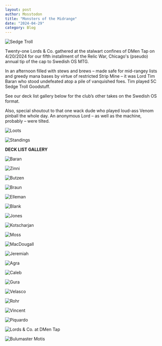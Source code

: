 ```yaml
---
layout: post
author: Mosstodon
title: "Monsters of the Midrange"
date: "2024-04-29"
category: Blog
---
```


![Sedge Troll](/assets/images/banners/sedge-troll.jpg)

Twenty-one Lords & Co. gathered at the stalwart confines of DMen Tap on 4/20/2024 for our fifth installment of the Relic War, Chicago's (pseudo) annual tip of the cap to Swedish OS MTG.

In an afternoon filled with stews and brews – made safe for mid-rangey lists and greedy mana bases by virtue of restricted Strip Mine – it was Lord Tim Baran who stood undefeated atop a pile of vanquished foes. Tim played 5C Sedge Troll Goodstuff.

See our deck list gallery below for the club’s other takes on the Swedish OS format.

Also, special shoutout to that one wack dude who played loud-ass Venom pinball the whole day. An anonymous Lord – as well as the machine, probably – were tilted.

![Loots](/assets/images/relicwarV2024/loots.jpg)

![Standings](/assets/images/relicwarV2024/relicwarVstandings.JPG)

**DECK LIST GALLERY**

![Baran](/assets/images/relicwarV2024/decklists/baran.png)

![Zinni](/assets/images/relicwarV2024/decklists/zinni.jpg)

![Butzen](/assets/images/relicwarV2024/decklists/butzen.jpg)

![Braun](/assets/images/relicwarV2024/decklists/braun.jpg)

![Elleman](/assets/images/relicwarV2024/decklists/elleman.jpg)

![Blank](/assets/images/relicwarV2024/decklists/blank.jpg)

![Jones](/assets/images/relicwarV2024/decklists/jones.jpg)

![Kotscharjan](/assets/images/relicwarV2024/decklists/kotscharjan.jpg)

![Moss](/assets/images/relicwarV2024/decklists/moss.jpg)

![MacDougall](/assets/images/relicwarV2024/decklists/macdougall.jpg)

![Jeremiah](/assets/images/relicwarV2024/decklists/Jeremiah.jpg)

![Agra](/assets/images/relicwarV2024/decklists/agra.jpg)

![Caleb](/assets/images/relicwarV2024/decklists/caleb.jpg)

![Gura](/assets/images/relicwarV2024/decklists/gura.jpg)

![Velasco](/assets/images/relicwarV2024/decklists/velasco.jpg)

![Rohr](/assets/images/relicwarV2024/decklists/rohr.jpg)

![Vincent](/assets/images/relicwarV2024/decklists/vincent.JPG)

![Piquardo](/assets/images/relicwarV2024/decklists/piquard.jpg)

![Lords & Co. at DMen Tap](/assets/images/relicwarV2024/DMen.jpg)

![Bulumaster Motis](/assets/images/relicwarV2024/bulumonsters.jpg)
